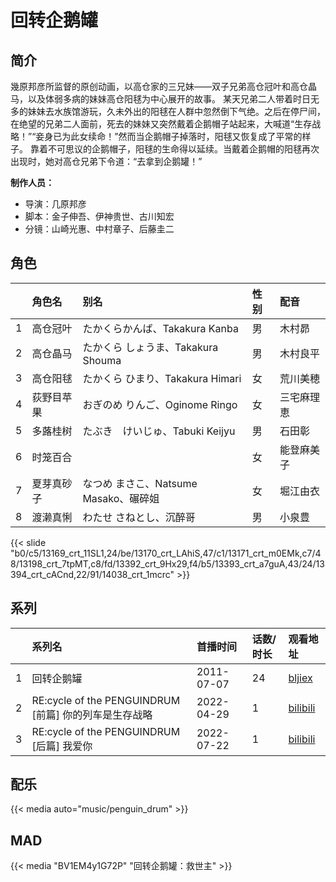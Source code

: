 # 回转企鹅罐



## 简介

幾原邦彦所监督的原创动画，以高仓家的三兄妹——双子兄弟高仓冠叶和高仓晶马，以及体弱多病的妹妹高仓阳毬为中心展开的故事。
某天兄弟二人带着时日无多的妹妹去水族馆游玩，久未外出的阳毬在人群中忽然倒下气绝。之后在停尸间，在绝望的兄弟二人面前，死去的妹妹又突然戴着企鹅帽子站起来，大喊道“生存战略！”“妾身已为此女续命！”然而当企鹅帽子掉落时，阳毬又恢复成了平常的样子。
靠着不可思议的企鹅帽子，阳毬的生命得以延续。当戴着企鹅帽的阳毬再次出现时，她对高仓兄弟下令道：“去拿到企鹅罐！”

**制作人员：**
- 导演：几原邦彦
- 脚本：金子伸吾、伊神贵世、古川知宏
- 分镜：山崎光惠、中村章子、后藤圭二


## 角色

|     |   角色名   |   别名  | 性别 |  配音  |
|:--- |:------  |:----      |:---  |:--   |
| 1 | 高仓冠叶 | たかくらかんば、Takakura Kanba | 男 | 木村昴 |
| 2 | 高仓晶马 | たかくら しょうま、Takakura Shouma | 男 | 木村良平 |
| 3 | 高仓阳毬 | たかくら ひまり、Takakura Himari | 女 | 荒川美穂 |
| 4 | 荻野目苹果 | おぎのめ りんご、Oginome Ringo | 女 | 三宅麻理恵 |
| 5 | 多蕗桂树 | たぶき　けいじゅ、Tabuki Keijyu | 男 | 石田彰 |
| 6 | 时笼百合 |  | 女 | 能登麻美子 |
| 7 | 夏芽真砂子 | なつめ まさこ、Natsume Masako、碾碎姐 | 女 | 堀江由衣 |
| 8 | 渡濑真悧 | わたせ さねとし、沉醉哥 | 男 | 小泉豊 |

{{< slide "b0/c5/13169_crt_11SL1,24/be/13170_crt_LAhiS,47/c1/13171_crt_m0EMk,c7/48/13198_crt_7tpMT,c8/fd/13392_crt_9Hx29,f4/b5/13393_crt_a7guA,43/24/13394_crt_cACnd,22/91/14038_crt_1mcrc" >}}

## 系列

|     |   系列名   |   首播时间  | 话数/时长  | 观看地址 |
|:---  |:------    |:----      |:---       |:---  |
| 1 | 回转企鹅罐 | 2011-07-07 | 24 |[bljiex](https://svip.bljiex.cc/?wd=回转企鹅罐)  |
| 2 | RE:cycle of the PENGUINDRUM [前篇] 你的列车是生存战略 | 2022-04-29 | 1 | [bilibili](https://www.bilibili.com/video/BV1Zh4y1R7X1/?t=1h10m32s) |
| 3 | RE:cycle of the PENGUINDRUM [后篇] 我爱你 | 2022-07-22 | 1 | [bilibili](https://www.bilibili.com/video/BV15k4y1s7s6/?t=1h8m52s)  |


## 配乐

{{< media auto="music/penguin_drum" >}}

## MAD

{{< media  "BV1EM4y1G72P" 
"回转企鹅罐：救世主"  >}}

        
